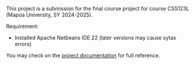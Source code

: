 This project is a submission for the final course project for course CSS123L (Mapúa University, SY 2024-2025).

Requirement:
- Installed Apache Netbeans IDE 22 (later versions may cause sytax errors)

You may check on the [project documentation](https://docs.google.com/document/d/1bc7a1slnyFLBKY0b2vVVZ2jc1vq4x0iZ9uRs4IV3nKw/edit?usp=sharing) for full reference.
